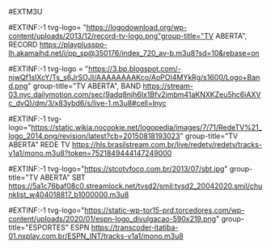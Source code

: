 #EXTM3U

#EXTINF:-1 tvg-logo= "https://logodownload.org/wp-content/uploads/2013/12/record-tv-logo.png"group-title="TV ABERTA", RECORD 
https://playplusspo-lh.akamaihd.net/i/pp_sp@350176/index_720_av-b.m3u8?sd=10&rebase=on
 
#EXTINF:-1 tvg-logo = "https://3.bp.blogspot.com/-njwQf1sIXcY/Ts_s6JrSOJI/AAAAAAAAKco/AoPOI4MYkRg/s1600/Logo+Band.png" group-title="TV ABERTA", BAND
https://stream-03.nyc.dailymotion.com/sec(9adq8njh6Ix1Bfv2jmbm41aKNXKZeu5hc6iAXVc_dvQ)/dm/3/x83vbd6/s/live-1.m3u8#cell=lnyc

#EXTINF:-1 tvg-logo="https://static.wikia.nocookie.net/logopedia/images/7/71/RedeTV%21_logo_2014.png/revision/latest?cb=20150818193023" group-title="TV ABERTA" REDE TV
https://hls.brasilstream.com.br/live/redetv/redetv/tracks-v1a1/mono.m3u8?token=7521849444147249000

#EXTINF:-1 tvg-logo="https://stcotvfoco.com.br/2013/07/sbt.jpg" group-title="TV ABERTA" SBT
https://5a1c76baf08c0.streamlock.net/tvsd2/smil:tvsd2_20042020.smil/chunklist_w404018817_b1000000.m3u8

#EXTINF:-1 tvg-logo="https://static-wp-tor15-prd.torcedores.com/wp-content/uploads/2020/01/espn-logo_divulgacao-590x219.png" group-title="ESPORTES" ESPN
https://transcoder-itatiba-01.nxplay.com.br/ESPN_INT/tracks-v1a1/mono.m3u8
